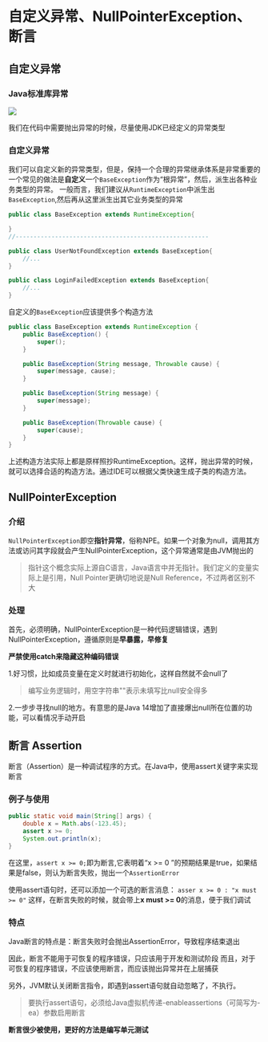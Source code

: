 # 自定义异常、NullPointerException、断言

## 自定义异常
### Java标准库异常  
![](https://i.loli.net/2021/11/14/CTP1SUXMGwE8Ymt.png)

我们在代码中需要抛出异常的时候，尽量使用JDK已经定义的异常类型       

### 自定义异常  
我们可以自定义新的异常类型，但是，保持一个合理的异常继承体系是非常重要的        
一个常见的做法是**自定义**一个```BaseException```作为“根异常”，然后，派生出各种业务类型的异常。 
一般而言，我们建议从```RuntimeException```中派生出```BaseException```,然后再从这里派生出其它业务类型的异常   

```Java
public class BaseException extends RuntimeException{

}
//------------------------------------------------------

public class UserNotFoundException extends BaseException{
    //...
}

public class LoginFailedException extends BaseException{
    //...
}
```

自定义的```BaseException```应该提供多个构造方法 
```Java
public class BaseException extends RuntimeException {
    public BaseException() {
        super();
    }

    public BaseException(String message, Throwable cause) {
        super(message, cause);
    }

    public BaseException(String message) {
        super(message);
    }

    public BaseException(Throwable cause) {
        super(cause);
    }
}
``` 
上述构造方法实际上都是原样照抄RuntimeException。这样，抛出异常的时候，就可以选择合适的构造方法。通过IDE可以根据父类快速生成子类的构造方法。     

## NullPointerException

### 介绍
```NullPointerException```即空**指针异常**，俗称NPE。如果一个对象为null，调用其方法或访问其字段就会产生NullPointerException，这个异常通常是由JVM抛出的  

> 指针这个概念实际上源自C语言，Java语言中并无指针。我们定义的变量实际上是引用，Null Pointer更确切地说是Null Reference，不过两者区别不大 

### 处理
首先，必须明确，NullPointerException是一种代码逻辑错误，遇到NullPointerException，遵循原则是**早暴露，早修复**

**严禁使用catch来隐藏这种编码错误** 

1.好习惯，比如成员变量在定义时就进行初始化，这样自然就不会null了
> 编写业务逻辑时，用空字符串""表示未填写比null安全得多

2.一步步寻找null的地方。有意思的是Java 14增加了直接爆出null所在位置的功能，可以看情况手动开启   

## 断言 Assertion   
断言（Assertion）是一种调试程序的方式。在Java中，使用assert关键字来实现断言 

### 例子与使用  
```Java
public static void main(String[] args) {
    double x = Math.abs(-123.45);
    assert x >= 0;
    System.out.println(x);
}
```
在这里，```assert x >= 0;```即为断言,它表明着“x >= 0 ”的预期结果是true，如果结果是false，则认为断言失败，抛出一个```AssertionError```   

使用assert语句时，还可以添加一个可选的断言消息：
```asser x >= 0 : "x must >= 0"```
这样，在断言失败的时候，就会带上**x must >= 0**的消息，便于我们调试 

### 特点
Java断言的特点是：断言失败时会抛出AssertionError，导致程序结束退出  

因此，断言不能用于可恢复的程序错误，只应该用于开发和测试阶段
而且，对于可恢复的程序错误，不应该使用断言，而应该抛出异常并在上层捕获  

另外，JVM默认关闭断言指令，即遇到assert语句就自动忽略了，不执行。
> 要执行assert语句，必须给Java虚拟机传递-enableassertions（可简写为-ea）参数启用断言    

**断言很少被使用，更好的方法是编写单元测试**